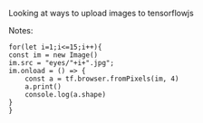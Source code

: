 Looking at ways to upload images to tensorflowjs




Notes:


```
for(let i=1;i<=15;i++){
const im = new Image()
im.src = "eyes/"+i+".jpg";
im.onload = () => {
    const a = tf.browser.fromPixels(im, 4)
    a.print()
    console.log(a.shape)
}
}
```
